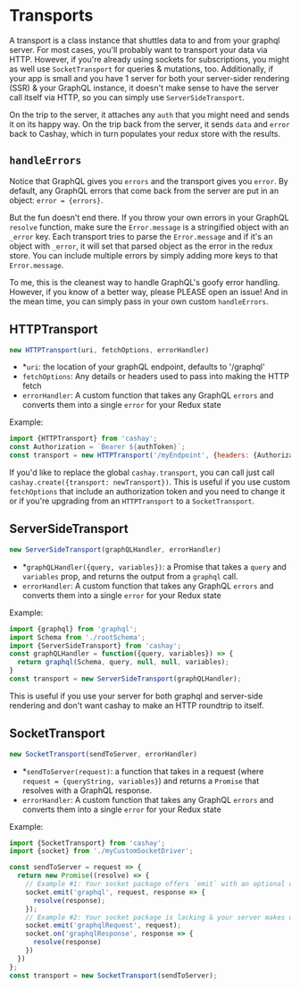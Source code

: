 # Transports

A transport is a class instance that shuttles data to and from your graphql server.
For most cases, you'll probably want to transport your data via HTTP.
However, if you're already using sockets for subscriptions, you might as well use `SocketTransport` for queries & mutations, too.
Additionally, if your app is small and you have 1 server for both your server-sider rendering (SSR) & your GraphQL instance,
it doesn't make sense to have the server call itself via HTTP, so you can simply use `ServerSideTransport`.

On the trip to the server, it attaches any `auth` that you might need and sends it on its happy way.
On the trip back from the server, it sends `data` and `error` back to Cashay, which in turn populates your redux store with the results.

## `handleErrors`

Notice that GraphQL gives you `errors` and the transport gives you `error`.
By default, any GraphQL errors that come back from the server are put in an object: `error = {errors}`.

But the fun doesn't end there. If you throw your own errors in your GraphQL `resolve` function,
make sure the `Error.message` is a stringified object with an `_error` key.
Each transport tries to parse the `Error.message` and if it's an object with `_error`,
it will set that parsed object as the error in the redux store. You can include multiple errors by simply adding
more keys to that `Error.message`.

To me, this is the cleanest way to handle GraphQL's goofy error handling.
However, if you know of a better way, please PLEASE open an issue!
And in the mean time, you can simply pass in your own custom `handleErrors`.

## HTTPTransport

```js
new HTTPTransport(uri, fetchOptions, errorHandler)
```

- *`uri`: the location of your graphQL endpoint, defaults to '/graphql'
- `fetchOptions`: Any details or headers used to pass into making the HTTP fetch
- `errorHandler`: A custom function that takes any GraphQL `errors` and converts them into a single `error` for your Redux state

Example:
```js
import {HTTPTransport} from 'cashay';
const Authorization = `Bearer ${authToken}`;
const transport = new HTTPTransport('/myEndpoint', {headers: {Authorization}});
```

If you'd like to replace the global `cashay.transport`, you can call just call `cashay.create({transport: newTransport})`.
This is useful if you use custom `fetchOptions` that include an authorization token and you need to change it or if you're
upgrading from an `HTTPTransport` to a `SocketTransport`.

## ServerSideTransport

```js
new ServerSideTransport(graphQLHandler, errorHandler)
```

- *`graphQLHandler({query, variables})`: a Promise that takes a `query` and `variables` prop, and returns the output from
a `graphql` call.
- `errorHandler`: A custom function that takes any GraphQL `errors` and converts them into a single `error` for your Redux state

Example:
```js
import {graphql} from 'graphql';
import Schema from './rootSchema';
import {ServerSideTransport} from 'cashay';
const graphQLHandler = function({query, variables}) => {
  return graphql(Schema, query, null, null, variables);
}
const transport = new ServerSideTransport(graphQLHandler);
```
This is useful if you use your server for both graphql and server-side rendering
and don't want cashay to make an HTTP roundtrip to itself.

## SocketTransport

```js
new SocketTransport(sendToServer, errorHandler)
```

- *`sendToServer(request)`: a function that takes in a request (where `request = {queryString, variables}`)
and returns a `Promise` that resolves with a GraphQL response.
- `errorHandler`: A custom function that takes any GraphQL `errors` and converts them into a single `error` for your Redux state

Example:
```js
import {SocketTransport} from 'cashay';
import {socket} from './myCustomSocketDriver';

const sendToServer = request => {
  return new Promise((resolve) => {
    // Example #1: Your socket package offers `emit` with an optional callback
    socket.emit('graphql', request, response => {
      resolve(response);
    });
    // Example #2: Your socket package is lacking & your server makes up for it
    socket.emit('graphqlRequest', request);
    socket.on('graphqlResponse', response => {
      resolve(response)
    })
  })
};
const transport = new SocketTransport(sendToServer);
```
